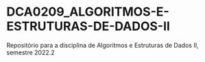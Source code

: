 # DCA0209_ALGORITMOS-E-ESTRUTURAS-DE-DADOS-II
Repositório para a disciplina de Algoritmos e Estruturas de Dados II, semestre 2022.2

